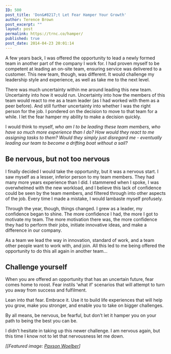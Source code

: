 ```yaml
---
ID: 500
post_title: 'Don&#8217;t Let Fear Hamper Your Growth'
author: Terence Brown
post_excerpt: ""
layout: post
permalink: https://trnc.co/hamper/
published: true
post_date: 2014-04-23 20:01:14
---
```

A few years back, I was offered the opportunity to lead a newly formed team in another part of the company I work for. I had proven myself to be competent at leading an on-site team, ensuring service was delivered to a customer. This new team, though, was different. It would challenge my leadership style and experience, as well as take me to the next level.

There was much uncertainty within me around leading this new team. Uncertainty into how it would run. Uncertainty into how the members of this team would react to me as a team leader (as I had worked with them as a peer before). And still further uncertainty into whether I was the right person for the job. I pondered on the decision to move to that team for a while. I let the fear hamper my ability to make a decision quickly.

I would think to myself, <em>who am I to be leading these team members, who have so much more experience than I do? How would they react to me assigning tasks to them? Would they simply just disregard me - eventually leading our team to become a drifting boat without a sail?</em>

<h2>Be nervous, but not too nervous</h2>

I finally decided I would take the opportunity, but it was a nervous start. I saw myself as a lesser, inferior person to my team members. They had many more years experience than I did. I stammered when I spoke, I was overwhelmed with the new workload, and I believe this lack of confidence could be seen by the team members, and filtered through into other aspects of the job. Every time I made a mistake, I would lambaste myself profusely.

Through the year, though, things changed. I grew as a leader, my confidence began to shine. The more confidence I had, the more I got to motivate my team. The more motivation there was, the more confidence they had to perform their jobs, initiate innovative ideas, and make a difference in our company.

As a team we lead the way in innovation, standard of work, and a team other people want to work with, and join. All this led to me being offered the opportunity to do this all again in another team...

<h2>Challenge yourself</h2>

When you are offered an opportunity that has an uncertain future, fear comes home to roost. Fear instils ‘what if’ scenarios that will attempt to turn you away from success and fulfilment.

Lean into that fear. Embrace it. Use it to build life experiences that will help you grow, make you stronger, and enable you to take on bigger challenges.

By all means, be nervous, be fearful, but don’t let it hamper you on your path to being the best you can be.

I didn’t hesitate in taking up this newer challenge. I am nervous again, but this time I know not to let that nervousness let me down.

<em>[[Featured image: <a href="https://www.flickr.com/photos/paxson_woelber/5427074388">Paxson Woelber</a>]</em>